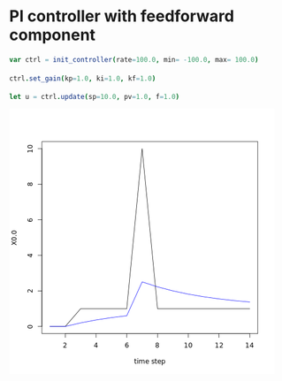 # PI controller with feedforward component

```nim
var ctrl = init_controller(rate=100.0, min= -100.0, max= 100.0)

ctrl.set_gain(kp=1.0, ki=1.0, kf=1.0)

let u = ctrl.update(sp=10.0, pv=1.0, f=1.0)
```

![](./graph.png)

